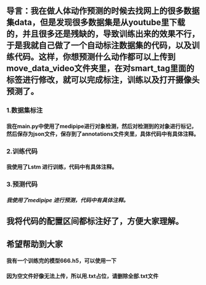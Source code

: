 ## 导言：我在做人体动作预测的时候去找网上的很多数据集data，但是发现很多数据集是从youtube里下载的，并且很多还是残缺的，导致训练出来的效果不行，于是我就自己做了一个自动标注数据集的代码，以及训练代码。这样，你想预测什么动作都可以上传到move_data_video文件夹里，在对smart_tag里面的标签进行修改，就可以完成标注，训练以及打开摄像头预测了。
### 1.数据集标注
#### 我在main.py中使用了medipipe进行对象检测，然后对检测到的对象进行标记，然后保存为json文件，保存到了annotations文件夹里，具体代码中有具体注释。
### 2.训练代码
#### 我使用了Lstm 进行训练，代码中有具体注释。
### 3.预测代码
##### 我使用了medipipe 进行预测，代码中有具体注释。
## 我将代码的配置区间都标注好了，方便大家理解。
## 希望帮助到大家
#### 我有一个训练完的模型666.h5，可以使用一下
#### 因为空文件好像无法上传，所以用.txt占位，请删除全部.txt文件